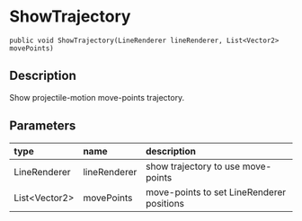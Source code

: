 # ShowTrajectory

`public void ShowTrajectory(LineRenderer lineRenderer, List<Vector2> movePoints)`

## Description

Show projectile-motion move-points trajectory.

## Parameters

| type | name | description |
| :--- | :--- | :--- |
| LineRenderer | lineRenderer | show trajectory to use move-points |
| List&lt;Vector2&gt;  | movePoints | move-points to set LineRenderer positions |

